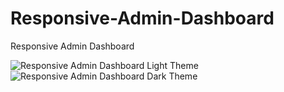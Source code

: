# Responsive-Admin-Dashboard
Responsive Admin Dashboard


![Responsive Admin Dashboard Light Theme](https://github.com/ekremtahaunlu/Responsive-Admin-Dashboard/assets/104407089/4d7ad0ee-7233-4b57-ab8b-758fefc0a168)
![Responsive Admin Dashboard Dark Theme](https://github.com/ekremtahaunlu/Responsive-Admin-Dashboard/assets/104407089/71526e0e-d048-4c99-98eb-bf79f30408f2)
